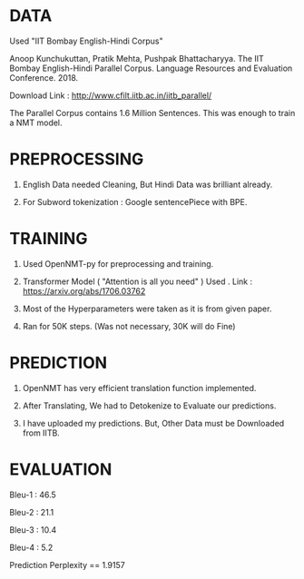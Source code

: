 # DATA

Used "IIT Bombay English-Hindi Corpus"

Anoop Kunchukuttan, Pratik Mehta, Pushpak Bhattacharyya. The IIT Bombay English-Hindi Parallel Corpus. Language Resources and Evaluation Conference. 2018. 

Download Link : http://www.cfilt.iitb.ac.in/iitb_parallel/


The Parallel Corpus contains 1.6 Million Sentences. This was enough to train a NMT model.


# PREPROCESSING

1.  English Data needed Cleaning, But Hindi Data was brilliant already.

2.  For Subword tokenization :  Google sentencePiece with BPE.



# TRAINING

1.  Used OpenNMT-py for preprocessing and training.

2.  Transformer Model ( "Attention is all you need" ) Used .  Link : https://arxiv.org/abs/1706.03762

3.  Most of the Hyperparameters were taken as it is from given paper.

4.  Ran for 50K steps.  (Was not necessary, 30K will do Fine)


# PREDICTION

1.  OpenNMT has very efficient translation function implemented.

2.  After Translating, We had to Detokenize to Evaluate our predictions.

3.  I have uploaded my predictions. But, Other Data must be Downloaded from IITB.


# EVALUATION


Bleu-1  : 46.5

Bleu-2  : 21.1

Bleu-3  : 10.4

Bleu-4  : 5.2


Prediction Perplexity  ==  1.9157
